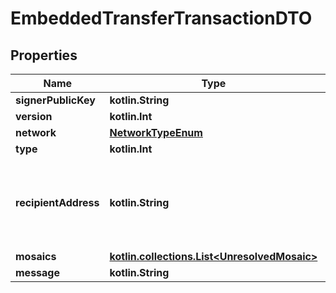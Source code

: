 
# EmbeddedTransferTransactionDTO

## Properties
Name | Type | Description | Notes
------------ | ------------- | ------------- | -------------
**signerPublicKey** | **kotlin.String** | Public key. | 
**version** | **kotlin.Int** | Entity version. | 
**network** | [**NetworkTypeEnum**](NetworkTypeEnum.md) |  | 
**type** | **kotlin.Int** |  | 
**recipientAddress** | **kotlin.String** | Address expressed in Base32 format. If the bit 0 of byte 0 is not set (like in 0x90), then it is a regular address. Example: TAOXUJOTTW3W5XTBQMQEX3SQNA6MCUVGXLXR3TA.  Otherwise (e.g. 0x91) it represents a namespace id which starts at byte 1. Example: THBIMC3THGH5RUYAAAAAAAAAAAAAAAAAAAAAAAA  | 
**mosaics** | [**kotlin.collections.List&lt;UnresolvedMosaic&gt;**](UnresolvedMosaic.md) | Array of mosaics sent to the recipient.  | 
**message** | **kotlin.String** | Transfer transaction message |  [optional]



